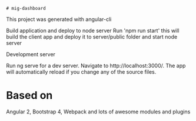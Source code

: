     # mig-dashboard
This project was generated with angular-cli

Build application and deploy to node server Run 'npm run start' this will build the client app and deploy it to server/public folder and start node server

Development server

Run ng serve for a dev server. Navigate to http://localhost:3000/. The app will automatically reload if you change any of the source files.

# Based on
Angular 2, Bootstrap 4, Webpack and lots of awesome modules and plugins
